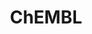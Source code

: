 ---
bigquery: https://console.cloud.google.com/bigquery?p=patents-public-data&d=ebi_chembl&page=dataset
citation: '"The ChEMBL database in 2017." Anna Gaulton, Anne Hersey, Michał Nowotka,
  A Patrícia Bento, Jon Chambers, David Mendez, Prudence Mutowo, Francis Atkinson,
  Louisa J Bellis, Elena Cibrián-Uhalte, Mark Davies, Nathan Dedman, Anneli Karlsson,
  María Paula Magariños, John P Overington, George Papadatos, Ines Smit, Andrew R
  Leach Nucleic acids Research (2017) 45 (Database Issue), D945-D954'
contributors: European Bioinformatics Institute
cost: None
description: ChEMBL Data is a manually curated database of small molecules used in
  drug discovery, including information about existing patented drugs.
documentation: 'schema: https://www.ebi.ac.uk/chembl/db_schema


  '
last_edit: 04/08/2022, 14:44:15
location: https://console.cloud.google.com/marketplace/product/google_patents_public_datasets/chembl
maintained_by: EMBL-EBI, an outstation of European Molecular Biology Laboratory
related_publications: '

  ChEMBL: towards direct deposition of bioassay data.


  Mendez D, Gaulton A, Bento AP, Chambers J, De Veij M, Félix E, Magariños MP, Mosquera
  JF, Mutowo P, Nowotka M, Gordillo-Marañón M, Hunter F, Junco L, Mugumbate G, Rodriguez-Lopez
  M, Atkinson F, Bosc N, Radoux CJ, Segura-Cabrera A, Hersey A, Leach AR.


  — Nucleic Acids Res. 2019; 47(D1):D930-D940. doi: 10.1093/nar/gky1075

  '
schema_fields:
- synonyms
- caloha_id
- curation_comment
- aidx
- stat
- compound_name
- pathway_id
- published_value
- target_desc
- indref_id
- approval_date
- major_class
- bto_id
- uberon_id
- frac_class_id
- targcomp_id
- previous_company
- mutation
- relationship_type
- src_short_name
- psa
- assay_cell_type
- cell_description
- text_value
- patent_id
- l2
- oc_id
- aromatic_rings
- num_alerts
- ddd_value
- bao_format
- go_id
- usan_stem_id
- topical
- parent_go_id
- standard_inchi
- domain_description
- product_id
- start_position
- abstract
- mecref_id
- rgid
- class_level
- published_type
- doi
- issue
- hbd_lipinski
- assay_strain
- level1
- mc_target_accession
- type
- cidx
- alert_id
- dosage_form
- mechanism_of_action
- lle
- canonical_smiles
- target_type
- std_act_id
- standard_relation
- warning_type
- predbind_id
- mc_tax_id
- normal_range_min
- sequence_md5sum
- standard_upper_value
- chembl_id
- ddd_admr
- warning_country
- l8
- pchembl_value
- parent_molregno
- ridx
- parent_id
- assay_param_id
- standard_type
- parameter_value
- title
- mw_freebase
- uo_units
- pathway_key
- sei
- published_units
- ro3_pass
- irac_code
- upper_value
- cell_source_organism
- level3
- tid_fixed
- sitecomp_id
- db_version
- assay_subcellular_fraction
- level1_description
- domain_id
- volume
- organism
- warning_description
- tissue_id
- units
- route
- year
- variant_id
- level2
- cx_logp
- parent_type
- entity_id
- bei
- ad_type
- mc_target_type
- job_id
- standard_inchi_key
- biocomp_id
- site_name
- last_active
- updated_by
- molfile
- value
- compd_id
- cx_most_bpka
- disease_efficacy
- hbd
- standard_flag
- src_compound_id
- black_box_warning
- hba_lipinski
- trade_name
- db_source
- result_flag
- assay_category
- ingredient
- action_type
- curated_by
- withdrawn_class
- compound_key
- src_description
- alogp
- standard_text_value
- drug_record_id
- withdrawn_flag
- enzyme_tid
- acd_logp
- cpd_str_alert_id
- smid
- idx
- compsyn_id
- ref_url
- first_approval
- cell_name
- activity_id
- natural_product
- standard_units
- source_domain_id
- level4_description
- molsyn_id
- relationship
- description
- l4
- species_group_flag
- heavy_atoms
- toid
- selectivity_comment
- protein_class_desc
- max_phase_for_ind
- tax_id
- le
- patent_expire_date
- inorganic_flag
- assay_tax_id
- metref_id
- class_type
- substrate_record_id
- bao_endpoint
- irac_class_id
- enzyme_name
- level3_description
- mc_target_name
- full_molformula
- definition
- target_mapping
- num_ro5_violations
- acd_most_apka
- direct_interaction
- atc_code
- ap_id
- pubmed_id
- domain_name
- as_id
- nda_type
- delist_flag
- l7
- mol_irac_id
- chirality
- level4
- who_name
- assay_type
- cx_logd
- molecular_mechanism
- mesh_id
- cell_source_tax_id
- entity_type
- acd_most_bpka
- related_tid
- submission_date
- log_id
- research_stem
- max_phase
- syn_type
- subgroup
- prod_pat_id
- standard_value
- protein_class_id
- cell_id
- ddd_units
- actsm_id
- site_residues
- tid
- component_id
- drugind_id
- company
- warning_class
- stem_class
- rtb
- alert_set_id
- alert_name
- assay_desc
- availability_type
- stem
- bao_id
- met_id
- country
- innovator_company
- mw_monoisotopic
- assay_id
- cell_source_tissue
- molregno
- ddd_id
- name
- protein_class_synonym
- efo_term
- confidence
- normal_range_max
- num_lipinski_ro5_violations
- l3
- parameter_type
- formulation_id
- doc_type
- comp_go_id
- sequence
- protclasssyn_id
- isoform
- usan_year
- mec_id
- assay_tissue
- active_ingredient
- accession
- activity_comment
- targrel_id
- publication_number
- creation_date
- smarts
- end_position
- mol_atc_id
- withdrawn_reason
- hba
- version
- mechanism_comment
- patent_no
- mol_frac_id
- parenteral
- authors
- drug_substance_flag
- ddd_comment
- usan_substem
- level5
- record_id
- status
- mesh_heading
- src_id
- updated_on
- warnref_id
- cell_ontology_id
- downgraded
- l1
- structure_type
- warning_id
- comments
- withdrawn_year
- indication_class
- full_mwt
- assay_class_id
- clo_id
- met_comment
- last_page
- chebi_par_id
- tbl
- priority
- published_relation
- efo_id
- cx_most_apka
- patent_use_code
- polymer_flag
- src_assay_id
- doc_id
- potential_duplicate
- res_stem_id
- annotation
- cl_lincs_id
- ref_id
- assay_organism
- site_id
- co_stem_id
- comp_class_id
- assay_source
- relation
- confidence_score
- who_extra
- cellosaurus_id
- aspect
- first_in_class
- molecule_type
- orig_description
- met_conversion
- oral
- frac_code
- pref_name
- path
- mc_organism
- label
- ass_cls_map_id
- molecular_species
- component_synonym
- dosed_ingredient
- metabolite_record_id
- hrac_code
- relationship_desc
- active_molregno
- helm_notation
- homologue
- activity_count
- level2_description
- journal
- warning_year
- component_type
- set_name
- ref_type
- prodrug
- short_name
- withdrawn_country
- strength
- data_validity_comment
- domain_type
- mol_hrac_id
- source
- usan_stem_definition
- prediction_method
- therapeutic_flag
- assay_test_type
- binding_site_comment
- usan_stem
- l6
- l5
- first_page
- acd_logd
- qed_weighted
- drug_product_flag
- applicant_full_name
- qudt_units
- hrac_class_id
shortname: chembl
tags:
- biotechnology
- health
- chemical
- bioinformatics
- medical
terms_of_use: CC BY-SA 3.0
title: ChEMBL
uuid: e232a192-965c-4ec9-904c-155b6dfe56c5
---